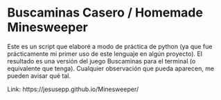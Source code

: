 <h1>Buscaminas Casero / Homemade Minesweeper</h1>
<p>Este es un script que elaboré a modo de práctica de python (ya que fue prácticamente mi primer uso de este lenguaje en algún proyecto). El resultado es una versión del juego Buscaminas para el terminal (o equivalente que tenga). Cualquier observación que pueda aparecen, me pueden avisar qué tal.</p>

<p>Link: https://jesusepp.github.io/Minesweeper/</p>
